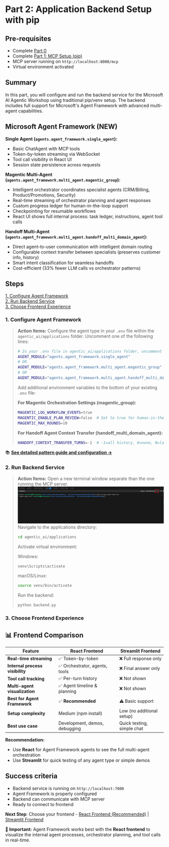 # Part 2: Application Backend Setup with pip

## Pre-requisites
- Complete [Part 0](../SETUP.md)
- Complete [Part 1: MCP Setup (pip)](01_mcp_pip.md)
- MCP server running on `http://localhost:8000/mcp`
- Virtual environment activated

## Summary
In this part, you will configure and run the backend service for the Microsoft AI Agentic Workshop using traditional pip/venv setup. The backend includes full support for Microsoft's Agent Framework with advanced multi-agent capabilities.

## Microsoft Agent Framework (NEW)

**Single Agent (`agents.agent_framework.single_agent`):**
- Basic ChatAgent with MCP tools
- Token-by-token streaming via WebSocket
- Tool call visibility in React UI
- Session state persistence across requests

**Magentic Multi-Agent (`agents.agent_framework.multi_agent.magentic_group`):**
- Intelligent orchestrator coordinates specialist agents (CRM/Billing, Product/Promotions, Security)
- Real-time streaming of orchestrator planning and agent responses
- Custom progress ledger for human-in-the-loop support
- Checkpointing for resumable workflows
- React UI shows full internal process: task ledger, instructions, agent tool calls

**Handoff Multi-Agent (`agents.agent_framework.multi_agent.handoff_multi_domain_agent`):**
- Direct agent-to-user communication with intelligent domain routing
- Configurable context transfer between specialists (preserves customer info, history)
- Smart intent classification for seamless handoffs
- Cost-efficient (33% fewer LLM calls vs orchestrator patterns)

## Steps
[1. Configure Agent Framework](#1-configure-agent-framework)  
[2. Run Backend Service](#2-run-backend-service)  
[3. Choose Frontend Experience](#3-choose-frontend-experience)

### 1. Configure Agent Framework

> **Action Items:**
> Configure the agent type in your `.env` file within the `agentic_ai/applications` folder. Uncomment one of the following lines:
> ```bash
> # In your .env file in agentic_ai/applications folder, uncomment one of following for agent framework:
> AGENT_MODULE="agents.agent_framework.single_agent"
> # OR
> AGENT_MODULE="agents.agent_framework.multi_agent.magentic_group"
> # OR
> AGENT_MODULE="agents.agent_framework.multi_agent.handoff_multi_domain_agent"
> ```
> 
> Add additional environment variables to the bottom of your existing `.env` file:
> 
> **For Magentic Orchestration Settings (magentic_group):**
> ```bash
> MAGENTIC_LOG_WORKFLOW_EVENTS=true
> MAGENTIC_ENABLE_PLAN_REVIEW=false  # Set to true for human-in-the-loop plan approval
> MAGENTIC_MAX_ROUNDS=10
> ```
> 
> **For Handoff Agent Context Transfer (handoff_multi_domain_agent):**
> ```bash
> HANDOFF_CONTEXT_TRANSFER_TURNS=-1  # -1=all history, 0=none, N=last N turns
> ```

📚 **[See detailed pattern guide and configuration →](../agentic_ai/agents/agent_framework/README.md)**

### 2. Run Backend Service

> **Action Items:**
> Open a new terminal window separate than the one running the MCP server.
> ![new terminal](media/01_mcp_new_terminal.png)
> Navigate to the applications directory:
> ```bash
> cd agentic_ai/applications
> ```
> 
> Activate virtual environment:
> 
> Windows:
> ```bash
> venv\Scripts\activate
> ```
> 
> macOS/Linux:
> ```bash 
> source venv/bin/activate
> ```
> 
> Run the backend:
> ```bash
> python backend.py
> ```

### 3. Choose Frontend Experience

## 📊 Frontend Comparison

| Feature | React Frontend | Streamlit Frontend |
|---------|---------------|-------------------|
| **Real-time streaming** | ✅ Token-by-token | ❌ Full response only |
| **Internal process visibility** | ✅ Orchestrator, agents, tools | ❌ Final answer only |
| **Tool call tracking** | ✅ Per-turn history | ❌ Not shown |
| **Multi-agent visualization** | ✅ Agent timeline & planning | ❌ Not shown |
| **Best for Agent Framework** | ✅ **Recommended** | ⚠️ Basic support |
| **Setup complexity** | Medium (npm install) | Low (no additional setup) |
| **Best use case** | Development, demos, debugging | Quick testing, simple chat |

**Recommendation:**
- Use **React** for Agent Framework agents to see the full multi-agent orchestration
- Use **Streamlit** for quick testing of any agent type or simple demos

## Success criteria
- Backend service is running on `http://localhost:7000`
- Agent Framework is properly configured
- Backend can communicate with MCP server
- Ready to connect to frontend

**Next Step**: Choose your frontend - [React Frontend (Recommended)](03_frontend_react.md) | [Streamlit Frontend](03_frontend_streamlit_pip.md)

**📌 Important:** Agent Framework works best with the **React frontend** to visualize the internal agent processes, orchestrator planning, and tool calls in real-time.